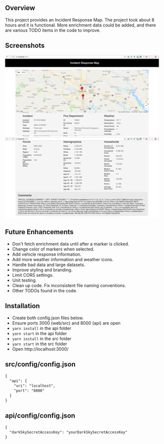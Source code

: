 Overview
--------
This project provides an Incident Response Map. The project took about 8 hours and it is functional. More enrichment data could be added, and there are various TODO items in the code to improve.

Screenshots
-----------

![IncidentResponse1](https://github.com/axs221/incident-enrichment/blob/master/public/IncidentResponse1.png)
![IncidentResponse2](https://github.com/axs221/incident-enrichment/blob/master/public/IncidentResponse2.png)

Future Enhancements
-------------------
* Don't fetch enrichment data until after a marker is clicked.
* Change color of markers when selected.
* Add vehicle response information.
* Add more weather information and weather icons.
* Handle bad data and large datasets.
* Improve styling and branding.
* Limit CORS settings.
* Unit testing.
* Clean up code. Fix inconsistent file naming conventions.
* Other TODOs found in the code.

Installation
------------
* Create both config.json files below.
* Ensure ports 3000 (web/src) and 8000 (api) are open
* `yarn install` in the api folder
* `yarn start` in the api folder
* `yarn install` in the src folder
* `yarn start` in the src folder
* Open http://localhost:3000/

src/config/config.json
----------------------

```
{
  "api": {
    "uri": "localhost",
    "port": "8000"
  }
}
```

api/config/config.json
----------------------

```
{
  "darkSkySecretAccessKey": "yourDarkSkySecretAccessKey"
}
```
